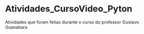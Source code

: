 # Atividades_CursoVideo_Pyton
 Atividades que foram feitas durante o curso do professor Gustavo Guanabara
